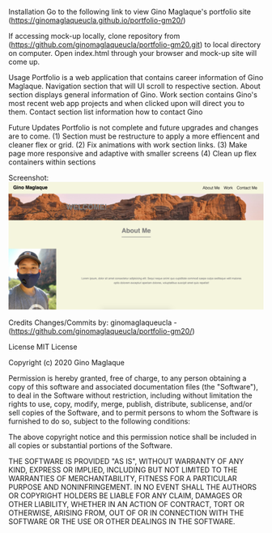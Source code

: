 Installation
Go to the following link to view Gino Maglaque's portfolio site (https://ginomaglaqueucla.github.io/portfolio-gm20/)

If accessing mock-up locally, clone repository from (https://github.com/ginomaglaqueucla/portfolio-gm20.git) to local directory on computer. Open index.html through your browser and mock-up site will come up.

Usage
Portfolio is a web application that contains career information of Gino Maglaque. Navigation section that will UI scroll to respective section. About section displays general information of Gino. Work section contains Gino's most recent web app projects and when clicked upon will direct you to them. Contact section list information how to contact Gino

Future Updates
Portfolio is not complete and future upgrades and changes are to come.
(1) Section must be restructure to apply a more effiencent and cleaner flex or grid. 
(2) Fix animations with work section links. 
(3) Make page more responsive and adaptive with smaller screens
(4) Clean up flex containers within sections

Screenshot:
![Portfolio](./assets/images/Portfolio_SS.png)

Credits
Changes/Commits by: ginomaglaqueucla - (https://github.com/ginomaglaqueucla/portfolio-gm20/)

License
MIT License

Copyright (c) 2020 Gino Maglaque

Permission is hereby granted, free of charge, to any person obtaining a copy of this software and associated documentation files (the "Software"), to deal in the Software without restriction, including without limitation the rights to use, copy, modify, merge, publish, distribute, sublicense, and/or sell copies of the Software, and to permit persons to whom the Software is furnished to do so, subject to the following conditions:

The above copyright notice and this permission notice shall be included in all copies or substantial portions of the Software.

THE SOFTWARE IS PROVIDED "AS IS", WITHOUT WARRANTY OF ANY KIND, EXPRESS OR IMPLIED, INCLUDING BUT NOT LIMITED TO THE WARRANTIES OF MERCHANTABILITY, FITNESS FOR A PARTICULAR PURPOSE AND NONINFRINGEMENT. IN NO EVENT SHALL THE AUTHORS OR COPYRIGHT HOLDERS BE LIABLE FOR ANY CLAIM, DAMAGES OR OTHER LIABILITY, WHETHER IN AN ACTION OF CONTRACT, TORT OR OTHERWISE, ARISING FROM, OUT OF OR IN CONNECTION WITH THE SOFTWARE OR THE USE OR OTHER DEALINGS IN THE SOFTWARE.
